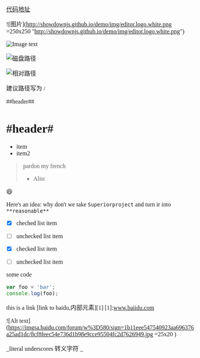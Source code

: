 <font face="SimSun" size=3 >

[代码地址](https://github.com/showdownjs/showdown)

![图片](http://showdownjs.github.io/demo/img/editor.logo.white.png =250x250 "http://showdownjs.github.io/demo/img/editor.logo.white.png")

![Image text](www.baidu.com/img/flexible/logo/pc/result.png)

![磁盘路径](F:\resources\2.图片\heard\head.jpg)

![相对路径](img/4.jpg)

建议路径写为 / 

##header##

# \#header\# #

- item
- item2

> pardon my french
> - Alist

:smile:

Here's an idea: why don't we take `Superiorproject` and turn ir into `**reasonable**`

 - [x] cheched list item
 - [ ] unchecked list item

 - [x] checked list item
 - [ ] unchecked list item


some code
```js
var foo = 'bar';
console.log(foo);
```
this is a link [link to baidu,内部元素][1]
[1]:www.baiidu.com


![Alt text](https://imgsa.baidu.com/forum/w%3D580/sign=1b11eee547540923aa696376a25ad1dc/8cf8feec54e736d1b98e9cce95504fc2d7626949.jpg =25x20 )


\_literal underscores 转义字符 \_

</span>